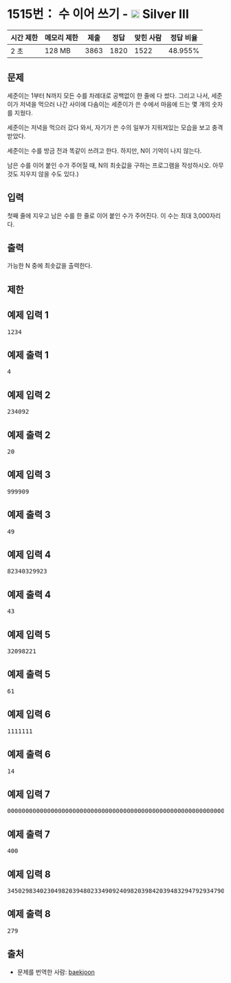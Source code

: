 # 1515번： 수 이어 쓰기 - <img src="https://static.solved.ac/tier_small/8.svg" style="height:20px" /> Silver III



| 시간 제한 | 메모리 제한 | 제출 | 정답 | 맞힌 사람 | 정답 비율 |
| --- | --- | --- | --- | --- | --- |
| 2 초 | 128 MB | 3863 | 1820 | 1522 | 48.955% |
## 문제

세준이는 1부터 N까지 모든 수를 차례대로 공백없이 한 줄에 다 썼다. 그리고 나서, 세준이가 저녁을 먹으러 나간 사이에 다솜이는 세준이가 쓴 수에서 마음에 드는 몇 개의 숫자를 지웠다.

세준이는 저녁을 먹으러 갔다 와서, 자기가 쓴 수의 일부가 지워져있는 모습을 보고 충격받았다.

세준이는 수를 방금 전과 똑같이 쓰려고 한다. 하지만, N이 기억이 나지 않는다.

남은 수를 이어 붙인 수가 주어질 때, N의 최솟값을 구하는 프로그램을 작성하시오. 아무것도 지우지 않을 수도 있다.)

## 입력

첫째 줄에 지우고 남은 수를 한 줄로 이어 붙인 수가 주어진다. 이 수는 최대 3,000자리다.

## 출력

가능한 N 중에 최솟값을 출력한다.

## 제한

## 예제 입력 1

<pre>1234
</pre>
## 예제 출력 1

<pre>4
</pre>
## 예제 입력 2

<pre>234092
</pre>
## 예제 출력 2

<pre>20
</pre>
## 예제 입력 3

<pre>999909
</pre>
## 예제 출력 3

<pre>49
</pre>
## 예제 입력 4

<pre>82340329923
</pre>
## 예제 출력 4

<pre>43
</pre>
## 예제 입력 5

<pre>32098221
</pre>
## 예제 출력 5

<pre>61
</pre>
## 예제 입력 6

<pre>1111111
</pre>
## 예제 출력 6

<pre>14
</pre>
## 예제 입력 7

<pre>00000000000000000000000000000000000000000000000000000000000000000000000
</pre>
## 예제 출력 7

<pre>400
</pre>
## 예제 입력 8

<pre>345029834023049820394802334909240982039842039483294792934790209
</pre>
## 예제 출력 8

<pre>279
</pre>
## 출처

- 문제를 번역한 사람: [baekjoon](/user/baekjoon)
